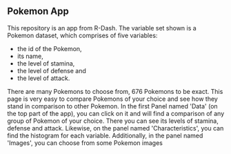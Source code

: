## Pokemon App

This repository is an app from R-Dash. 
The variable set shown is a Pokemon dataset, which comprises of five variables: 
* the id of the Pokemon, 
* its name,
* the level of stamina, 
* the level of defense and 
* the level of attack. 
  
There are many Pokemons to choose from, 676 Pokemons to be exact. This page is very easy to compare Pokemons of your choice and see how they stand in comparison to other Pokemon. In the first Panel named 'Data' (on the top part of the app), you can click on it and will find a comparison of any group of Pokemon of your choice. There you can see its levels of stamina, defense and attack. Likewise, on the panel named 'Characteristics', you can find the histogram for each variable. Additionally, in the panel named 'Images', you can choose from some Pokemon images
